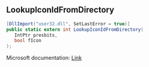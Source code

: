 ## LookupIconIdFromDirectory

```csharp
[DllImport("user32.dll", SetLastError = true)]
public static extern int LookupIconIdFromDirectory(
   IntPtr presbits,
   bool fIcon
);
```

Microsoft documentation: [Link](https://docs.microsoft.com/en-us/windows/win32/api/winuser/nf-winuser-lookupiconidfromdirectory)
